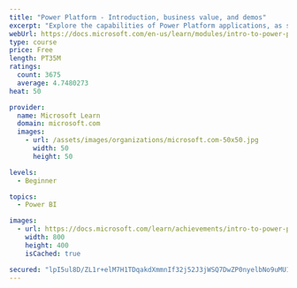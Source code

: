 ```yaml
---
title: "Power Platform - Introduction, business value, and demos"
excerpt: "Explore the capabilities of Power Platform applications, as seen in demonstrations and customer case studies."
webUrl: https://docs.microsoft.com/en-us/learn/modules/intro-to-power-platform-mba/
type: course
price: Free
length: PT35M
ratings:
  count: 3675
  average: 4.7480273
heat: 50

provider:
  name: Microsoft Learn
  domain: microsoft.com
  images:
    - url: /assets/images/organizations/microsoft.com-50x50.jpg
      width: 50
      height: 50

levels:
  - Beginner

topics:
  - Power BI

images:
  - url: https://docs.microsoft.com/learn/achievements/intro-to-power-platform-social.png
    width: 800
    height: 400
    isCached: true

secured: "lpI5ul8D/ZL1r+elM7H1TDqakdXmmnIf32j52J3jWSQ7DwZP0nyelbNo9uMU163mbARDlkn9IoU/lG+4bVHnHdRkw169d2KO7/EVxakA5+N6QrilS5PeLLnJ3qPVBFKbEcvU7gXL/xXvNM4PBdUbUD3MYbYqYXrCYSJDTqvbxZFyvkv31KAxWnq4tM0bK6MYEq86cEDF4Ak7mVMle6X3IsfitZP2Zo1pf5ruFPa4jl7zYSpKsm0nOigWEg/N6I09CB7gasmVaHwjOZvRS+JNsREsSgncv7QnM8hiYeTolGqTc8FBI1zYSj+HtlNygsQ48mBf8MJgw4svu/fsneBwA1UqYfQ6+BCNxQZiSV85gejWHCnhn7QZtXhf/dCg/snk7LaPZjCvqQceWsgHPaWEwJYTkUX3R2a5JQb+Xwlzb0Q=;eU/9APUJGPz7ZPdmzH5vEQ=="
---
```



